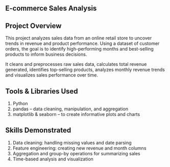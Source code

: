 ## E-commerce Sales Analysis
## Project Overview
This project analyzes sales data from an online retail store to uncover trends in revenue and product performance. Using a dataset of customer orders, the goal is to identify high-performing months and best-selling products to inform business decisions.

It cleans and preprocesses raw sales data, calculates total revenue generated, identifies top-selling products, analyzes monthly revenue trends and visualizes sales performance over time.

## Tools & Libraries Used
1. Python
2. pandas – data cleaning, manipulation, and aggregation
3. matplotlib & seaborn – to create informative plots and charts

## Skills Demonstrated
1. Data cleaning: handling missing values and date parsing
2. Feature engineering: creating new revenue and month columns
3. Aggregation and group-by operations for summarizing sales
4. Time-based analysis and visualization

